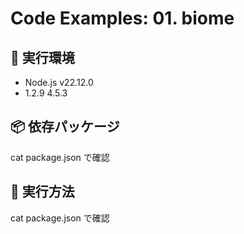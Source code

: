 # Code Examples: 01. biome

## 🔧 実行環境
- Node.js v22.12.0
- 1.2.9 4.5.3

## 📦 依存パッケージ

cat package.json で確認

## 🚀 実行方法

cat package.json で確認
